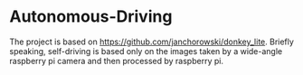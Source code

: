 # Autonomous-Driving

The project is based on https://github.com/janchorowski/donkey_lite. Briefly speaking, self-driving is based only on the images taken by a wide-angle raspberry pi camera and then processed by raspberry pi.
